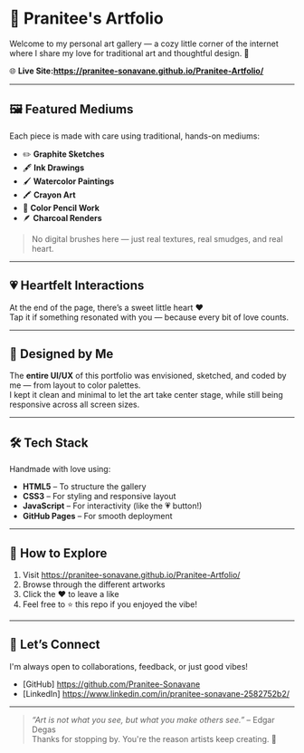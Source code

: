 # 🎨 Pranitee's Artfolio  
Welcome to my personal art gallery — a cozy little corner of the internet where I share my love for traditional art and thoughtful design. 💖

🌐 **Live Site:https://pranitee-sonavane.github.io/Pranitee-Artfolio/**

---

## 🖼️ Featured Mediums  
Each piece is made with care using traditional, hands-on mediums:

- ✏️ **Graphite Sketches**  
- 🖋️ **Ink Drawings**  
- 🖌️ **Watercolor Paintings**  
- 🖍️ **Crayon Art**  
- 🎨 **Color Pencil Work**  
- 🪶 **Charcoal Renders**  

> No digital brushes here — just real textures, real smudges, and real heart.

---

## 💗 Heartfelt Interactions  
At the end of the page, there’s a sweet little heart ❤️  
Tap it if something resonated with you — because every bit of love counts.

---

## 🎨 Designed by Me  
The **entire UI/UX** of this portfolio was envisioned, sketched, and coded by me — from layout to color palettes.  
I kept it clean and minimal to let the art take center stage, while still being responsive across all screen sizes.

---

## 🛠️ Tech Stack  
Handmade with love using:

- **HTML5** – To structure the gallery  
- **CSS3** – For styling and responsive layout  
- **JavaScript** – For interactivity (like the 💗 button!)  
- **GitHub Pages** – For smooth deployment  

---

## 📌 How to Explore  
1. Visit https://pranitee-sonavane.github.io/Pranitee-Artfolio/ 
2. Browse through the different artworks  
3. Click the ❤️ to leave a like  
4. Feel free to ⭐ this repo if you enjoyed the vibe!

---

## 🤝 Let’s Connect  
I'm always open to collaborations, feedback, or just good vibes!  
- [GitHub] https://github.com/Pranitee-Sonavane
- [LinkedIn] https://www.linkedin.com/in/pranitee-sonavane-2582752b2/

---

> *“Art is not what you see, but what you make others see.”* – Edgar Degas  
Thanks for stopping by. You're the reason artists keep creating. 💫
